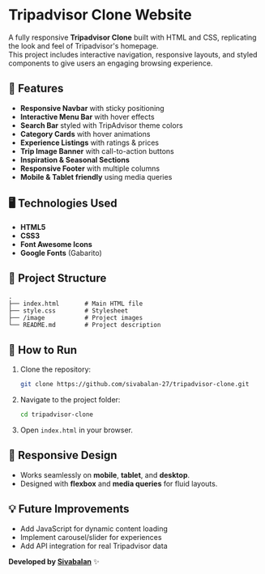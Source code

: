 # Tripadvisor Clone Website

A fully responsive **Tripadvisor Clone** built with HTML and CSS, replicating the look and feel of Tripadvisor's homepage.  
This project includes interactive navigation, responsive layouts, and styled components to give users an engaging browsing experience.

## 🌟 Features

- **Responsive Navbar** with sticky positioning
- **Interactive Menu Bar** with hover effects
- **Search Bar** styled with TripAdvisor theme colors
- **Category Cards** with hover animations
- **Experience Listings** with ratings & prices
- **Trip Image Banner** with call-to-action buttons
- **Inspiration & Seasonal Sections**
- **Responsive Footer** with multiple columns
- **Mobile & Tablet friendly** using media queries

## 🖥️ Technologies Used

- **HTML5**
- **CSS3**
- **Font Awesome Icons**
- **Google Fonts** (Gabarito)

## 📂 Project Structure

```
.
├── index.html       # Main HTML file
├── style.css        # Stylesheet
├── /image           # Project images
└── README.md        # Project description
```

## 🚀 How to Run

1. Clone the repository:
   ```bash
   git clone https://github.com/sivabalan-27/tripadvisor-clone.git
   ```
2. Navigate to the project folder:
   ```bash
   cd tripadvisor-clone
   ```
3. Open `index.html` in your browser.

## 📱 Responsive Design

- Works seamlessly on **mobile**, **tablet**, and **desktop**.
- Designed with **flexbox** and **media queries** for fluid layouts.

## 💡 Future Improvements

- Add JavaScript for dynamic content loading
- Implement carousel/slider for experiences
- Add API integration for real Tripadvisor data


**Developed by [Sivabalan](https://github.com/sivabalan-27)** ✨
